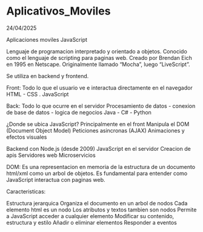 # Aplicativos_Moviles

24/04/2025

Aplicaciones moviles
JavaScript

Lenguaje de programacion interpretado y orientado a objetos.
Conocido como el lenguaje de scripting para paginas web.
Creado por Brendan Eich en 1995 en Netscape.
Originalmente llamado “Mocha”, luego “LiveScript”.

Se utiliza en backend y frontend.

Front: Todo lo que el usuario ve e interactua directamente en el navegador
HTML - CSS . JavaScript 

Back: Todo lo que ocurre en el servidor
Procesamiento de datos - conexion de base de datos - logica de negocios
Java - C# - Python

¿Donde se ubica JavaScript?
Principalmente en el front
Manipula el DOM (Document Object Model)
Peticiones asincronas (AJAX)
Animaciones y efectos visuales

Backend con Node.js (desde 2009)
JavaScript en el servidor
Creacion de apis
Servidores web
Microservicios

DOM: Es una representacion en memoria de la estructura de un documento html/xml como un arbol de objetos. Es fundamental para entender como JavaScript interactua con paginas web.

Caracteristicas:

Estructura jerarquica
Organiza el documento en un arbol de nodos
Cada elemento html es un nodo
Los atributos y textos tambien son nodos 
Permite a JavaScript acceder a cualquier elemento
Modificar su contenido, estructura y estilo
Añadir o eliminar elementos
Responder a eventos
